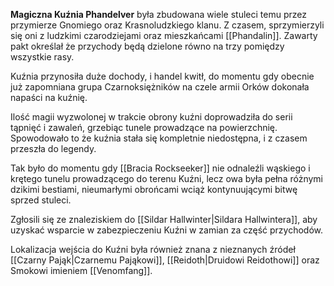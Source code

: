 **Magiczna Kuźnia Phandelver** była zbudowana wiele stuleci temu przez przymierze Gnomiego oraz Krasnoludzkiego klanu. Z czasem, sprzymierzyli się oni z ludzkimi czarodziejami oraz mieszkańcami [[Phandalin]]. Zawarty pakt określał że przychody będą dzielone równo na trzy pomiędzy wszystkie rasy.

Kuźnia przynosiła duże dochody, i handel kwitł, do momentu gdy obecnie już zapomniana grupa Czarnoksiężników na czele armii Orków dokonała napaści na kuźnię.

Ilość magii wyzwolonej w trakcie obrony kuźni doprowadziła do serii tąpnięć i zawaleń, grzebiąc tunele prowadzące na powierzchnię. Spowodowało to że kuźnia stała się kompletnie niedostępna, i z czasem przeszła do legendy.

Tak było do momentu gdy [[Bracia Rockseeker]] nie odnaleźli wąskiego i krętego tunelu prowadzącego do terenu Kuźni, lecz owa była pełna różnymi dzikimi bestiami, nieumarłymi obrońcami wciąż kontynuującymi bitwę sprzed stuleci.

Zgłosili się ze znaleziskiem do [[Sildar Hallwinter|Sildara Hallwintera]], aby uzyskać wsparcie w zabezpieczeniu Kuźni w zamian za część przychodów.

Lokalizacja wejścia do Kuźni była również znana z nieznanych źródeł [[Czarny Pająk|Czarnemu Pająkowi]], [[Reidoth|Druidowi Reidothowi]] oraz Smokowi imieniem [[Venomfang]].